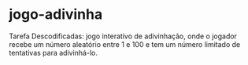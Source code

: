 # jogo-adivinha
Tarefa Descodificadas:  jogo interativo de adivinhação, onde o jogador recebe um número aleatório entre 1 e 100 e tem um número limitado de tentativas para adivinhá-lo.
